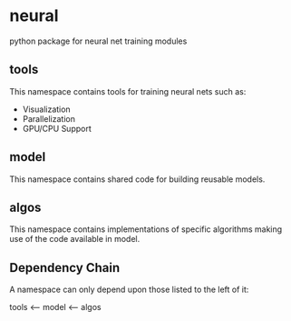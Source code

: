 # neural
python package for neural net training modules


## tools
This namespace contains tools for training neural nets such as:
* Visualization
* Parallelization
* GPU/CPU Support

## model
This namespace contains shared code for building reusable models.

## algos
This namespace contains implementations of specific algorithms making use of the code available in model.

## Dependency Chain
A namespace can only depend upon those listed to the left of it:

tools <-- model <-- algos
